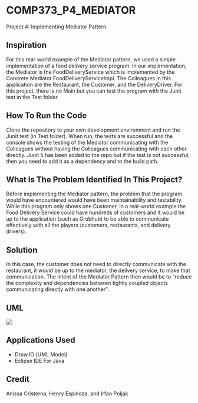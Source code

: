# COMP373_P4_MEDIATOR

Project 4: Implementing Mediator Pattern

## Inspiration 

For this real-world example of the Mediator pattern, we used a simple implementation of a food delivery service program. In our implementation, the Mediator is the FoodDeliveryService which is implemented by the Concrete Mediator FoodDeliveryServiceImpl. The Colleagues in this application are the Restaurant, the Customer, and the DeliveryDriver. For this project, there is no Main but you can test the program with the Junit test in the Test folder. 

## How To Run the Code

Clone the repository to your own development environment and run the Junit test (in Test folder). When run, the tests are successful and the console shows the testing of the Mediator communicating with the Colleagues without having the Colleagues communicating with each other directly. Junit 5 has been added to the repo but if the test is not successful, then you need to add it as a dependency and to the build path.

## What Is The Problem Identified In This Project? 

Before implementing the Mediator pattern, the problem that the program would have encountered would have been maintainability and testability. While this program only shows one Customer, in a real-world example the Food Delivery Service could have hundreds of customers and it would be up to the application (such as Grubhub) to be able to communicate effectively with all the players (customers, restaurants, and delivery drivers). 

## Solution

In this case, the customer does not need to directly communicate with the restaurant, it would be up to the mediator, the delivery service, to make that communication. The intent of the Mediator Pattern then would be to "reduce the complexity and dependencies between tightly coupled objects communicating directly with one another".

## UML
![](VisitorUML.png)

## Applications Used 

* Draw.IO (UML Model)
* Eclipse IDE For Java 

## Credit 

Anissa Cristerna,
Henry Espinoza, and
Irfan Poljak

